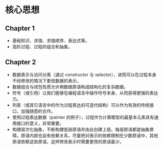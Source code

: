 # 核心思想

## Chapter 1

* 基础知识、求值、求值顺序、表达式等。
* 高阶过程、过程的组合和抽象。

## Chapter 2

* 数据表示与访问分离（通过 constructor 与 selector），进而可以在过程本身不经修改的情况下更改数据的表示。
* 数据组合与闭包性质允许用数据原语构成结构化的复杂数据。
* 符号（或引用）让我们能够在编程语言中操作符号本身，从而获得更强的表达力。
* 列表（或其它语言中的作为过程表达的可迭代结构）可以作为有效的传统接口，加强随意的合作。
* 使用过程表达数据（painter 的例子），过程作为计算模型的最基本元素具有通用接口的意义，非常重要。
* 构建层次化抽象，不断构建低层原语并由此创建上层。每层原语都是抽象屏障。原语内部也会有依赖关系，尽量把对表示的依赖限制在少数原语中，其他原语依赖这些原语，这样修改表示时需要更改的原语最少。
